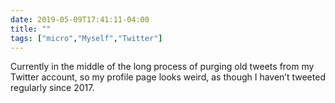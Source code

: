 ```yaml
---
date: 2019-05-09T17:41:11-04:00
title: ""
tags: ["micro","Myself","Twitter"]
---
```

Currently in the middle of the long process of purging old tweets from my Twitter account, so my profile page looks weird, as though I haven’t tweeted regularly since 2017.
